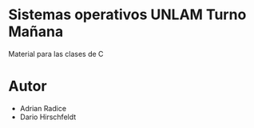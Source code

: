 # Sistemas operativos UNLAM Turno Mañana

Material para las clases de C

# Autor
* Adrian Radice
* Dario Hirschfeldt
